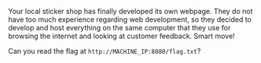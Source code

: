 
Your local sticker shop has finally developed its own webpage. They do not have too much experience regarding web development, so they decided to develop and host everything on the same computer that they use for browsing the internet and looking at customer feedback. Smart move!

Can you read the flag at `http://MACHINE_IP:8080/flag.txt`[](http://machine_ip:8080/flag.txt)?

